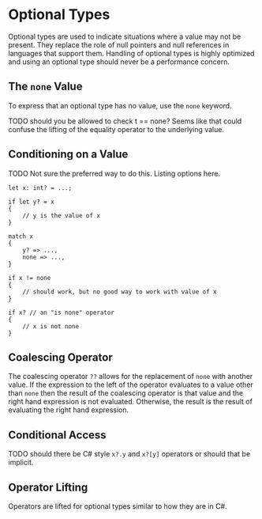 # Optional Types

Optional types are used to indicate situations where a value may not be present. They replace the role of null pointers and null references in languages that support them. Handling of optional types is highly optimized and using an optional type should never be a performance concern.

## The `none` Value

To express that an optional type has no value, use the `none` keyword.

TODO should you be allowed to check t == none? Seems like that could confuse the lifting of the equality operator to the underlying value.

## Conditioning on a Value

TODO Not sure the preferred way to do this.  Listing options here.

	let x: int? = ...;

	if let y? = x
	{
		// y is the value of x
	}

	match x
	{
		y? => ...,
		none => ...,
	}

	if x != none
	{
		// should work, but no good way to work with value of x
	}

	if x? // an "is none" operator
	{
		// x is not none
	}

## Coalescing Operator

The coalescing operator `??` allows for the replacement of `none` with another value.  If the expression to the left of the operator evaluates to a value other than `none` then the result of the coalescing operator is that value and the right hand expression is not evaluated.  Otherwise, the result is the result of evaluating the right hand expression.

## Conditional Access

TODO should there be C# style `x?.y` and `x?[y]` operators or should that be implicit.

## Operator Lifting

Operators are lifted for optional types similar to how they are in C#.
